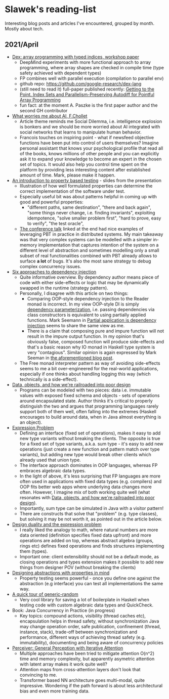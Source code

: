 # Slawek's reading-list
Interesting blog posts and articles I've encountered, grouped by month. Mostly about tech.


## 2021/April
- [Dex: array programming with typed indices, workshop paper](https://openreview.net/pdf?id=rJxd7vsWPS)
  - DeepMind experiments with more functional approach to array programming, where array shapes are checked in compile time (type safety achieved with dependent types)
  - FP combines well with parallel execution (compilation to parallel env)
  - github repo: https://github.com/google-research/dex-lang
  - (still need to read it) full-paper published recently: [Getting to the Point. Index Sets and Parallelism-Preserving Autodiff for Pointful Array Programming](https://arxiv.org/pdf/2104.05372.pdf)
  - fun fact: at the moment A. Paszke is the first paper author and the second GH contributor
- [What worries me about AI, F.Chollet](https://medium.com/@francois.chollet/what-worries-me-about-ai-ed9df072b704)
  - Article theme reminds me Social Dilemma, i.e. intelligence explosion is bonkers and we should be more worried about AI integrated with social networks that learns to manipulate human behavior.
  - Francois touches on inspiring point - what if newsfeed objective functions have been put into control of users themselves? Imagine personal assistant that knows your psychological profile that read all of the books, knows millions of other people and you can explicitly ask it to expand your knowledge to become an expert in the chosen set of topics. It would also help you control time spent on the platform by providing less interesting content after established amount of time. Mark, please make it happen.
- [An introduction to property based testing](https://fsharpforfunandprofit.com/pbt/) - slides from the presentation
  - Illustration of how well formulated properties can determine the correct implementation of the software under test.
  - Especially useful bit was about patterns helpful in coming up with good and powerful properties:
    - "different paths, same destination", "there and back again", "some things never change, i.e. finding invariants", exploiting idempotence, "solve smaller problem first", "hard to prove, easy to verify", "the test oracle",
  - [The conference talk](https://vimeo.com/68383317) linked at the end had nice examples of leveraging PBT in practice in distributed systems. My main takeaway was that very complex systems can be modelled with a simpler in-memory implementation that captures intention of the system on a different level of abstraction and sometimes modelling only a small subset of real functionalities combined with PBT already allows to surface **a lot** of bugs. It's also the most sane strategy to debug complex concurrency issues. 
- [Six approaches to dependency injection](https://fsharpforfunandprofit.com/posts/dependencies/)
  - Quite informative overview. By dependency author means piece of code with either side-effects or logic that may be dynamically swapped in the runtime (strategy pattern).
  - Personally, I disagree with this article on two things:
    - Comparing OOP-style dependency injection to the Reader monad is incorrect. In my view OOP-style DI is simply [dependency parameterization](https://fsharpforfunandprofit.com/posts/dependencies-2/), i.e. passing dependencies via class constructors is equivalent to using partially applied functions. Mark Seemann in [Partial application is dependency injection](https://blog.ploeh.dk/2017/01/30/partial-application-is-dependency-injection/) seems to share the same view as me.
    - There is a claim that composing pure and impure function will not result in the impure output function. In my opinion that's obviously false, composed function will produce side-effects and that's a basic reason why IO monad in Haskell type system is very "contagious". Similar opinion is again expressed by Mark Seeman in [the aforementioned blog post](https://blog.ploeh.dk/2017/01/30/partial-application-is-dependency-injection/).
  - The Free monad interpreter pattern as way of avoiding side-effects seems to me a bit over-engineered for the real-world applications, especially if one thinks about handling logging this way (which technically is a side-effect).
- [Data, objects, and how we're railroaded into poor design](https://www.tedinski.com/2018/01/23/data-objects-and-being-railroaded-into-misdesign.html)
  - Programs can be modeled with two pieces: data i.e. immutable values with exposed fixed schema and objects - sets of operations around encapsulated state. Author thinks it's critical to properly distinguish the two and argues that programming languages rarely support both of them well, often falling into the extremes (Haskell encourages to build around data, when in Java almost everything is an object).
- [Expression Problem](https://wiki.c2.com/?ExpressionProblem)
  - Defining an interface (fixed set of operations), makes it easy to add new type variants without breaking the clients. The opposite is true for a fixed set of type variants, a.k.a. sum type - it's easy to add new operations (just create a new function and pattern match over type variants), but adding new type would break other clients which already used that union type.
  - The interface approach dominates in OOP languages, whereas FP embraces algebraic data types.
  - In the light of above, it's less surprising that FP languages are more often used in applications with fixed data types (e.g. compilers) and OOP fits better web apps where underlying data changes more often. However, I imagine mix of both working quite well (what resonates with [Data, objects, and how we're railroaded into poor design](https://www.tedinski.com/2018/01/23/data-objects-and-being-railroaded-into-misdesign.html)).
  - Importantly, sum type can be simulated in Java with a visitor pattern!
  - There are constructs that solve that "problem" (e.g. type classes), but solving it may be not worth it, as pointed out in the article below.
- [Design duality and the expression problem](https://www.tedinski.com/2018/02/27/the-expression-problem.html)
  - I really liked the analogy to math, where natural numbers are more data oriented (definition specifies fixed data upfront) and more operations are added on top, whereas abstract algebra (groups, rings etc) defines fixed operations and finds structures implementing them (types).
  - Important one: client extensibility should not be a default mode, as closing operations and types extension makes it possible to add new things from designer POV (without breaking the clients)
- [Designing abstractions with properties in mind](https://www.tedinski.com/2018/04/24/design-and-property-tests.html)
  - Property testing seems powerful - once you define one against the abstraction (e.g interface) you can test all implementations the same way.
- [A quick tour of generic-random](https://blog.poisson.chat/posts/2018-01-05-generic-random-tour.html)
  - Very cool library for saving a lot of boilerplate in Haskell when testing code with custom algebraic data types and QuickCheck.  
- Book: Java Concurrency in Practice (in progress)
  - Key topics: compound actions, visibility (thread caches etc), encapsulation helps in thread safety, without synchronization Java may change operation order, safe publication, confinement (thread, instance, stack), trade-off between synchronization and performance, different ways of achieving thread safety (e.g. immutability), documenting and being aware of concurrency policies
- [Perceiver: General Perception with Iterative Attention](https://arxiv.org/abs/2103.03206)
  - Multiple approaches have been tried to mitigate attention O(n^2) time and memory complexity, but apparently asymetric attention with latent array makes it work quite well? 
  - Attention maps from cross-attention layers don't look that convincing to me.
  - Transformer based NN architecture goes multi-modal, quite impressive. Wondering if the path forward is about less architectural bias and even more training data.
